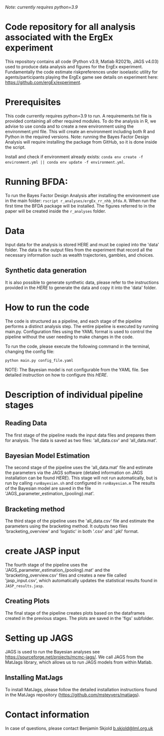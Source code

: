 _Note: currently requires python=3.9_

# Code repository for all analysis associated with the ErgEx experiment

This repository contains all code (Python v3.9, Matlab R2021b, JAGS v4.03) used to produce data analysis and figures for the ErgEx experiment. Fundamentally the code estimate riskpreferences under isoelastic utility for agents/participants playing the ErgEx game see details on experiment here: https://github.com/ergEx/experiment.

# Prerequisites

This code currently requires python=3.9 to run. A requirements.txt file is provided containing all other required modules. To do the analysis in R, we advise to use conda and to create a new environment using the environment.yml file.
This will create an environment including both R and Python in the required versions. Note: running the Bayes Factor Design Analysis will require installing the package from GitHub, so it is done inside the script.

Install and check if environment already exists:
`conda env create -f environment.yml || conda env update -f environment.yml`.

# Running BFDA:

To run the Bayes Factor Design Analysis after installing the environment use in the main folder:
`rscript r_analyses/ergEx_rr_nhb_bfda.R`. When run the first time the BFDA package will be installed. 
The figures referred to in the paper will be created inside the `r_analyses` folder. 
# Data

Input data for the analysis is stored HERE and must be copied into the 'data' folder. The data is the output files from the experiment that record all the necessary information such as wealth trajectories, gambles, and choices.

## Synthetic data generation

It is also possible to generate synthetic data, please refer to the instructions provided in the _HERE_ to generate the data and copy it into the 'data' folder.

# How to run the code

The code is structured as a pipeline, and each stage of the pipeline performs a distinct analysis step. The entire pipeline is executed by running main.py. Configuration files using the YAML format is used to control the pipeline without the user needing to make changes in the code.

To run the code, please execute the following command in the terminal, changing the config file:

`python main.py config_file.yaml`

NOTE: The Bayesian model is not configurable from the YAML file. See detailed instruction on how to configure this _HERE_.

# Description of individual pipeline stages

## Reading Data

The first stage of the pipeline reads the input data files and prepares them for analysis. The data is saved as two files: 'all_data.csv' and 'all_data.mat'.

## Bayesian Model Estimation

The second stage of the pipeline uses the 'all_data.mat' file and estimate the parameters via the JAGS software (detaled information on JAGS installation can be found _HERE_). This stage will not run automatically, but is run by calling `runBayesian.sh` and configured in `runBayesian.m`
The results of the Bayesian model are saved in the file 'JAGS_parameter_estimation_{pooling}.mat'.

## Bracketing method

The third stage of the pipeline uses the 'all_data.csv' file and estimate the parameters using the bracketing method. It outputs two files 'bracketing_overview' and 'logistic' in both '.csv' and '.pkl' format.

# create JASP input

The fourth stage of the pipeline uses the 'JAGS_parameter_estimation_{pooling}.mat' and the 'bracketing_overview.csv' files and creates a new file called 'jasp_input.csv', which automatically updates the statistical results found in `JASP_results.jasp`.

## Creating Plots

The final stage of the pipeline creates plots based on the dataframes created in the previous stages. The plots are saved in the 'figs' subfolder.

# Setting up JAGS

JAGS is used to run the Bayesian analyses see https://sourceforge.net/projects/mcmc-jags/. We call JAGS from the MatJags library, which allows us to run JAGS models from within Matlab.

## Installing MatJags

To install MatJags, please follow the detailed installation instructions found in the MatJags repository (https://github.com/msteyvers/matjags).

# Contact information

In case of questions, please contact Benjamin Skjold b.skjold@lml.org.uk
